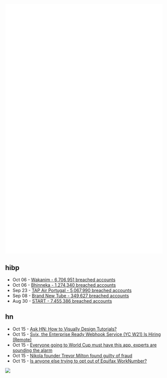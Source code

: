 ![Metrics](https://raw.githubusercontent.com/phixion/phixion/master/metrics.svg)

## hibp

<!--
for https://github.com/phixion/phixion/blob/main/.github/workflows/feeds.yml
-->
<!--START_SECTION:haveibeenpwnd-->
- Oct 06 - [Wakanim - 6,706,951 breached accounts](https://haveibeenpwned.com/PwnedWebsites#Wakanim)
- Oct 06 - [Bhinneka - 1,274,340 breached accounts](https://haveibeenpwned.com/PwnedWebsites#Bhinneka)
- Sep 23 - [TAP Air Portugal - 5,067,990 breached accounts](https://haveibeenpwned.com/PwnedWebsites#TAPAirPortugal)
- Sep 08 - [Brand New Tube - 349,627 breached accounts](https://haveibeenpwned.com/PwnedWebsites#BrandNewTube)
- Aug 30 - [START - 7,455,386 breached accounts](https://haveibeenpwned.com/PwnedWebsites#Start)
<!--END_SECTION:haveibeenpwnd-->

## hn

<!--
for https://github.com/phixion/phixion/blob/main/.github/workflows/feeds.yml
-->
<!--START_SECTION:hn-->
- Oct 15 - [Ask HN: How to Visually Design Tutorials?](https://news.ycombinator.com/item?id=33212593)
- Oct 15 - [Svix, the Enterprise Ready Webhook Service (YC W21) Is Hiring (Remote)](https://www.svix.com/careers/)
- Oct 15 - [Everyone going to World Cup must have this app, experts are sounding the alarm](https://www.nrk.no/sport/everyone-going-to-the-world-cup-must-have-this-app---experts-are-now-sounding-the-alarm-1.16139267)
- Oct 15 - [Nikola founder Trevor Milton found guilty of fraud](https://www.cnbc.com/2022/10/14/nikola-nkla-founder-trevor-milton-found-guilty-of-fraud-.html)
- Oct 15 - [Is anyone else trying to opt out of Equifax WorkNumber?](https://news.ycombinator.com/item?id=33210775)
<!--END_SECTION:hn-->

<!--
for https://yhype.me
-->
![](https://hit.yhype.me/github/profile?user_id=13013670)

